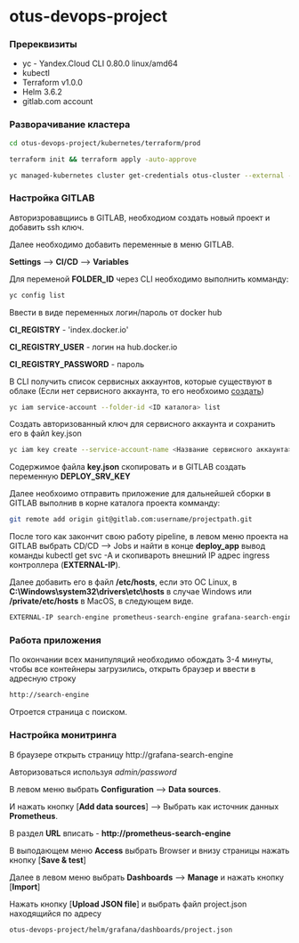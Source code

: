# otus-devops-project

### Пререквизиты
* yc - Yandex.Cloud CLI 0.80.0 linux/amd64
* kubectl
* Terraform v1.0.0
* Helm 3.6.2
* gitlab.com account

### Разворачивание кластера
```sh
cd otus-devops-project/kubernetes/terraform/prod
```
```sh
terraform init && terraform apply -auto-approve
```
```sh
yc managed-kubernetes cluster get-credentials otus-cluster --external --force
```
### Настройка GITLAB
Авторизровавщиись в GITLAB, необходиом создать новый проект и добавить ssh ключ.

Далее необходимо добавить переменные в меню GITLAB.

**Settings** --> **CI/CD** --> **Variables**

Для переменой **FOLDER_ID** через CLI необходимо выполнить комманду:
```sh
yc config list
```
Ввести в виде переменных логин/пароль от docker hub

**CI_REGISTRY** - 'index.docker.io'

**CI_REGISTRY_USER** - логин на hub.docker.io

**CI_REGISTRY_PASSWORD** - пароль

В CLI получить список сервисных аккаунтов, которые существуют в облаке (Если нет сервисного аккаунта, то его необхоимо [создать](https://cloud.yandex.ru/docs/iam/operations/sa/create))
```sh
yc iam service-account --folder-id <ID каталога> list
```
Создать авторизованный ключ для сервисного аккаунта и сохранить его в файл key.json
```sh
yc iam key create --service-account-name <Название сервисного аккаунта> --output key.json
```
Содержимое файла **key.json** скопировать и в GITLAB создать переменную **DEPLOY_SRV_KEY**

Далее необхоимо отправить приложение для дальнейшей сборки в GITLAB выполнив в корне каталога проекта комманду:
```sh
git remote add origin git@gitlab.com:username/projectpath.git
```
После того как закончит свою работу pipeline, в левом меню проекта на GITLAB выбрать CD/CD --> Jobs и найти в конце **deploy_app** вывод команды kubectl get svc -A
и скопивароть внешний IP адрес ingress контроллера (**EXTERNAL-IP**).

Далее добавить его в файл **/etc/hosts**, если это ОС Linux, в **C:\Windows\system32\drivers\etc\hosts** в случае Windows или **/private/etc/hosts** в MacOS, в следующем виде.

```sh
EXTERNAL-IP search-engine prometheus-search-engine grafana-search-engine alertmanager-search-engine
```
### Работа приложения
По окончании всех манипуляций необходимо обождать 3-4 минуты, чтобы все контейнеры загрузились, открыть браузер и ввести в адресную строку
```sh
http://search-engine
```
Отроется страница с поиском.

### Настройка монитринга
В браузере открыть страницу http://grafana-search-engine

Авторизоваться используя *admin/password*

В левом меню выбрать **Configuration** --> **Data sources**.

И нажать кнопку [**Add data sources**] --> Выбрать как источник данных **Prometheus**.

В раздел **URL** вписать - <b>http://prometheus-search-engine</b>

В выподающем меню **Access** выбрать Browser и внизу страницы нажать кнопку [**Save & test**]

Далее в левом меню выбрать **Dashboards** --> **Manage** и нажать кнопку [**Import**]

Нажать кнопку [**Upload JSON file**] и выбрать файл project.json находящийся по адресу
```sh
otus-devops-project/helm/grafana/dashboards/project.json
```
